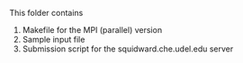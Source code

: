 This folder contains
1. Makefile for the MPI (parallel) version
2. Sample input file
3. Submission script for the squidward.che.udel.edu server
